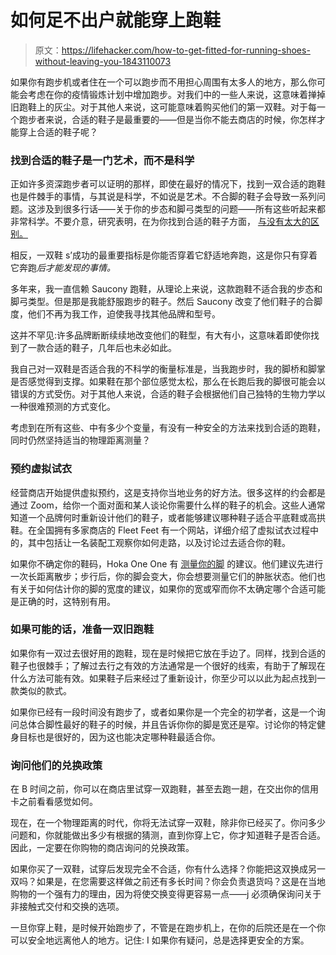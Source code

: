 # 如何足不出户就能穿上跑鞋

> 原文：<https://lifehacker.com/how-to-get-fitted-for-running-shoes-without-leaving-you-1843110073>

如果你有跑步机或者住在一个可以跑步而不用担心周围有太多人的地方，那么你可能会考虑在你的疫情锻炼计划中增加[](https://vitals.lifehacker.com/how-to-keep-up-your-running-routine-through-the-pandemi-1842779580)跑步。对我们中的一些人来说，这意味着掸掉旧跑鞋上的灰尘。对于其他人来说，这可能意味着购买他们的第一双鞋。对于每一个跑步者来说，合适的鞋子是最重要的——但是当你不能去商店的时候，你怎样才能穿上合适的鞋子呢？



### 找到合适的鞋子是一门艺术，而不是科学

正如许多资深跑步者可以证明的那样，即使在最好的情况下，找到一双合适的跑鞋也是件棘手的事情，与其说是科学，不如说是艺术。不合脚的鞋子会导致一系列问题。这涉及到很多行话——关于你的步态和脚弓类型的问题——所有这些听起来都非常科学。不要介意，研究表明，在为你找到合适的鞋子方面， [与没有太大的区别。](https://vitals.lifehacker.com/how-i-found-the-perfect-running-shoes-1784386202)

相反，一双鞋 s’成功的最重要指标是你能否穿着它舒适地奔跑，这是你只有穿着它奔跑*后才能发现的事情。*

多年来，我一直信赖 Saucony 跑鞋，从理论上来说，这款跑鞋不适合我的步态和脚弓类型。但是那是我能舒服跑步的鞋子。然后 Saucony 改变了他们鞋子的合脚度，他们不再为我工作，迫使我寻找其他品牌和型号。

这并不罕见:许多品牌断断续续地改变他们的鞋型，有大有小，这意味着即使你找到了一款合适的鞋子，几年后也未必如此。

我自己对一双鞋是否适合我的不科学的衡量标准是，当我跑步时，我的脚桥和脚掌是否感觉得到支撑。如果鞋在那个部位感觉太松，那么在长跑后我的脚很可能会以错误的方式受伤。对于其他人来说，合适的鞋子会根据他们自己独特的生物力学以一种很难预测的方式变化。

考虑到在所有这些、中有多少个变量，有没有一种安全的方法来找到合适的跑鞋，同时仍然坚持适当的物理距离测量？

### 预约虚拟试衣

经营商店开始提供虚拟预约，这是支持你当地业务的好方法。很多这样的约会都是通过 Zoom，给你一个面对面和某人谈论你需要什么样的鞋子的机会。这些人通常知道一个品牌何时重新设计他们的鞋子，或者能够建议哪种鞋子适合平底鞋或高拱鞋。在全国拥有多家商店的 Fleet Feet 有一个网站，详细介绍了虚拟试衣过程中的，其中包括让一名装配工观察你如何走路，以及讨论过去适合你的鞋。

如果你不确定你的鞋码，Hoka One One 有 [测量你的脚](https://www.hokaoneone.com/blog-post/?id=fit-running-shoes-home) 的建议。他们建议先进行一次长距离散步；步行后，你的脚会变大，你会想要测量它们的肿胀状态。他们也有关于如何估计你的脚的宽度的建议，如果你的宽或窄而你不太确定哪个合适可能是正确的时，这特别有用。

### 如果可能的话，准备一双旧跑鞋

如果你有一双过去很好用的跑鞋，现在是时候把它放在手边了。同样，找到合适的鞋子也很棘手；了解过去行之有效的方法通常是一个很好的线索，有助于了解现在什么方法可能有效。如果鞋子后来经过了重新设计，你至少可以以此为起点找到一款类似的款式。

如果你已经有一段时间没有跑步了，或者如果你是一个完全的初学者，这是一个询问总体合脚性最好的鞋子的时候，并且告诉你你的脚是宽还是窄。讨论你的特定健身目标也是很好的，因为这也能决定哪种鞋最适合你。

### 询问他们的兑换政策

在 B 时间之前，你可以在商店里试穿一双跑鞋，甚至去跑一趟，在交出你的信用卡之前看看感觉如何。

现在，在一个物理距离的时代，你将无法试穿一双鞋，除非你已经买了。你问多少问题和，你就能做出多少有根据的猜测，直到你穿上它，你才知道鞋子是否合适。因此，一定要在你购物的商店询问的兑换政策。

如果你买了一双鞋，试穿后发现完全不合适，你有什么选择？你能把这双换成另一双吗？如果是，在您需要这样做之前还有多长时间？你会负责退货吗？这是在当地购物的一个强有力的理由，因为将使交换变得更容易一点——j 必须确保询问关于非接触式交付和交换的选项。

一旦你穿上鞋，是时候开始跑步了，不管是在跑步机上，在你的后院还是在一个你可以安全地远离他人的地方。记住: I 如果你有疑问，总是选择更安全的方案。